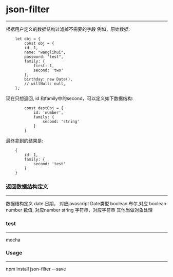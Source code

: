 # json-filter
---

根据用户定义的数据结构过滤掉不需要的字段
例如，原始数据:
```
    let obj = {
        const obj = {
        id: 1,
        name: "wanglihui",
        password: "test",
        family: {
            first: 1,
            second: 'two'
        },
        birthday: new Date(),
        // willNull: null,
    };
```
现在只想返回, id 和family中的second，可以定义如下数据结构:
```
        const destObj = {
            id: 'number',
            family: {
                second: 'string'
            }
        }
```
最终拿到的结果是:
``` 
    {
        id: 1,
        family: {
            second: 'test'
        }
    }
```

### 返回数据结构定义
---

数据结构定义
date 日期， 对应javascript Date类型
boolean 布尔,对应 boolean
number 数值, 对应number
string 字符串，对应字符串
其他当做对象处理

### test
---
mocha

### Usage
---
npm install json-filter --save